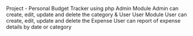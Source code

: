 Project - Personal Budget Tracker using php
Admin Module
Admin can create, edit, update and delete the category & User
User Module
User can create, edit, update and delete the Expense
User can report of expense details by date or category
